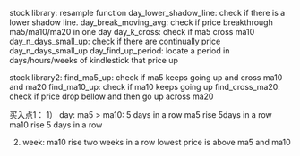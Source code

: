 stock library:
resample function
day_lower_shadow_line:  check if there is a lower shadow line.
day_break_moving_avg:   check if price breakthrough ma5/ma10/ma20 in one day
day_k_cross:            check if ma5 cross ma10
day_n_days_small_up:    check if there are continually price day_n_days_small_up
day_find_up_period:     locate a period in days/hours/weeks of kindlestick that price up


stock library2:
find_ma5_up:            check if ma5 keeps going up and cross ma10 and ma20
find_ma10_up:           check if ma10 keeps going up
find_cross_ma20:        check if price drop bellow and then go up across ma20



买入点1：
1） day:
    ma5 > ma10: 5 days in a row
    ma5 rise 5days in a row
    ma10 rise 5 days in a row

2) week:
   ma10 rise two weeks in a row
   lowest price is above ma5 and ma10



